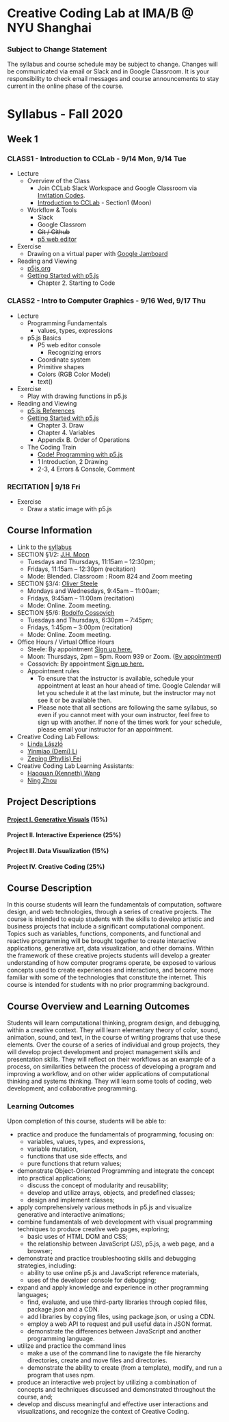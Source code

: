 # Creative Coding Lab at IMA/B @ NYU Shanghai
### Subject to Change Statement
The syllabus and course schedule may be subject to change. Changes will be communicated via email or Slack and in Google Classroom. It is your responsibility to check email messages and course announcements to stay current in the online phase of the course.


# Syllabus - Fall 2020

## Week 1
### CLASS1 - Introduction to CCLab - 9/14 Mon, 9/14 Tue
* Lecture
  * Overview of the Class
    * Join CCLab Slack Workspace and Google Classroom via [Invitation Codes](https://docs.google.com/document/d/1LFdLs601IZCXSo9cGq0AWcX0Z_hHZmDJupqbj5_z4tM/edit?usp=sharing).
    * [Introduction to CCLab](https://docs.google.com/presentation/d/1vzkvH9_DGgo17Az__aBpz2OWvWnZzHf0rgUerd_TfaM/edit?usp=sharing) - Section1 (Moon)
  * Workflow & Tools
    * Slack
    * Google Classrom
    * ~~Git / Github~~
    * [p5 web editor](https://editor.p5js.org/)
* Exercise
  * Drawing on a virtual paper with [Google Jamboard](https://jamboard.google.com/)
* Reading and Viewing
  * [p5js.org](https://p5js.org/)
  * [Getting Started with p5.js](https://ebookcentral-proquest-com.proxy.library.nyu.edu/lib/nyulibrary-ebooks/detail.action?docID=4333728)
    * Chapter 2. Starting to Code

### CLASS2 - Intro to Computer Graphics - 9/16 Wed, 9/17 Thu
* Lecture
  * Programming Fundamentals
    * values, types, expressions
  * p5.js Basics
    * P5 web editor console
      * Recognizing errors
    * Coordinate system
    * Primitive shapes
    * Colors (RGB Color Model)
    * text()
* Exercise
  * Play with drawing functions in p5.js
* Reading and Viewing
  * [p5.js References](https://p5js.org/reference/)
  * [Getting Started with p5.js](https://ebookcentral-proquest-com.proxy.library.nyu.edu/lib/nyulibrary-ebooks/detail.action?docID=4333728)
    * Chapter 3. Draw
    * Chapter 4. Variables
    * Appendix B. Order of Operations
  * The Coding Train
    * [Code! Programming with p5.js](https://www.youtube.com/playlist?list=PLRqwX-V7Uu6Zy51Q-x9tMWIv9cueOFTFA)
    * 1 Introduction, 2 Drawing
    * 2-3, 4 Errors & Console, Comment

### RECITATION | 9/18 Fri
* Exercise
  * Draw a static image with p5.js

## Course Information
* Link to the [syllabus](https://docs.google.com/document/d/1Bp_ZFETOXmskPMdWBHZ81BNzNsrq1Yq5jrcFN_n0Rv0/edit?usp=sharing)
* SECTION §1/2: [J.H. Moon](jh.moon@nyu.edu)
  * Tuesdays and Thursdays, 11:15am – 12:30pm;
  * Fridays, 11:15am – 12:30pm (recitation)
  * Mode: Blended. Classroom : Room 824 and Zoom meeting
* SECTION §3/4: [Oliver Steele](ows1@nyu.edu)
  * Mondays and Wednesdays, 9:45am – 11:00am;
  * Fridays, 9:45am – 11:00am (recitation)
  * Mode: Online. Zoom meeting.
* SECTION §5/6: [Rodolfo Cossovich](cossovich@nyu.edu)
  * Tuesdays and Thursdays, 6:30pm – 7:45pm;
  * Fridays, 1:45pm – 3:00pm (recitation)
  * Mode: Online. Zoom meeting.
* Office Hours / Virtual Office Hours
  * Steele: By appointment [Sign up here.](https://calendar.google.com/calendar/u/0/selfsched?sstoken=UU1TaDFWeEV2ZzFHfGRlZmF1bHR8NzBkMmRmNGEzZGE3ZDBmNzExMGUwYWZkYzkwZmFkYWI)
  * Moon: Thursdays, 2pm – 5pm. Room 939 or Zoom. ([By appointment](jh.moon@nyu.edu))
  * Cossovich: By appointment [Sign up here.]()
  * Appointment rules
    * To ensure that the instructor is available, schedule your appointment at least an hour ahead of time. Google Calendar will let you schedule it at the last minute, but the instructor may not see it or be available then.
    * Please note that all sections are following the same syllabus, so even if you cannot meet with your own instructor, feel free to sign up with another. If none of the times work for your schedule, please email your instructor for an appointment.
* Creative Coding Lab Fellows:
  * [Linda László](lll337@nyu.edu)
  * [Yinmiao (Demi) Li](yl4121@nyu.edu)
  * [Zeping (Phyllis) Fei](zf534@nyu.edu)
* Creative Coding Lab Learning Assistants:
  * [Haoquan (Kenneth) Wang](hw1882@nyu.edu)
  * [Ning Zhou](nz826@nyu.edu)

## Project Descriptions
#### [Project I. Generative Visuals](https://docs.google.com/document/d/1HF_XvDINWOYGLN8fGhALrKMd0CtyKGAMrymBe70Ln_M/edit?usp=sharing) (15%)
#### Project II. Interactive Experience (25%)
#### Project III. Data Visualization (15%)
#### Project IV. Creative Coding (25%)

## Course Description
In this course students will learn the fundamentals of computation, software design, and web technologies, through a series of creative projects. The course is intended to equip students with the skills to develop artistic and business projects that include a significant computational component. Topics such as variables, functions, components, and functional and reactive programming will be brought together to create interactive applications, generative art, data visualization, and other domains. Within the framework of these creative projects students will develop a greater understanding of how computer programs operate, be exposed to various concepts used to create experiences and interactions, and become more familiar with some of the technologies that constitute the internet. This course is intended for students with no prior programming background.
 
## Course Overview and Learning Outcomes
Students will learn computational thinking, program design, and debugging, within a creative context. They will learn elementary theory of color, sound, animation, sound, and text, in the course of writing programs that use these elements. Over the course of a series of individual and group projects, they will develop project development and project management skills and presentation skills. They will reflect on their workflows as an example of a process, on similarities between the process of developing a program and improving a workflow, and on other wider applications of computational thinking and systems thinking. They will learn some tools of coding, web development, and collaborative programming.

### Learning Outcomes
Upon completion of this course, students will be able to:
* practice and produce the fundamentals of programming, focusing on:
  * variables, values, types, and expressions,
  * variable mutation,
  * functions that use side effects, and
  * pure functions that return values;
* demonstrate Object-Oriented Programming and integrate the concept into practical applications;
  * discuss the concept of modularity and reusability;
  * develop and utilize arrays, objects, and predefined classes;
  * design and implement classes;
* apply comprehensively various methods in p5.js and visualize generative and interactive animations;
* combine fundamentals of web development with visual programming techniques to produce creative web pages, exploring;
  * basic uses of HTML DOM and CSS;
  * the relationship between JavaScript (JS), p5.js, a web page, and a browser;
* demonstrate and practice troubleshooting skills and debugging strategies, including:
  * ability to use online p5.js and JavaScript reference materials,
  * uses of the developer console for debugging;
* expand and apply knowledge and experience in other programming languages;
  * find, evaluate, and use third-party libraries through copied files, package.json and a CDN.
  * add libraries by copying files, using package.json, or using a CDN.
  * employ a web API to request and pull useful data in JSON format.
  * demonstrate the differences between JavaScript and another programming language. 
* utilize and practice the command lines
  * make a use of the command line to navigate the file hierarchy directories, create and move files and directories.
  * demonstrate the ability to create (from a template), modify, and run a program that uses npm.
* produce an interactive web project by utilizing a combination of concepts and techniques discussed and demonstrated throughout the course, and;
* develop and discuss meaningful and effective user interactions and visualizations, and recognize the context of Creative Coding.

